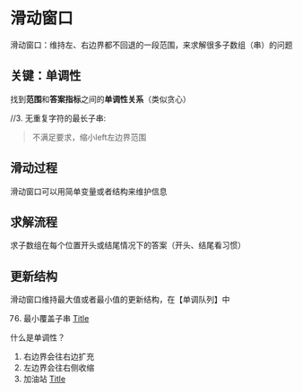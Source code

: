 

# 滑动窗口

滑动窗口：维持左、右边界都不回退的一段范围，来求解很多子数组（串）的问题

## 关键：单调性

找到**范围**和**答案指标**之间的**单调性关系**（类似贪心）

//3. 无重复字符的最长子串:
> 不满足要求，缩小left左边界范围

## 滑动过程

滑动窗口可以用简单变量或者结构来维护信息

## 求解流程

求子数组在每个位置开头或结尾情况下的答案（开头、结尾看习惯）

## 更新结构
滑动窗口维持最大值或者最小值的更新结构，在【单调队列】中

76. 最小覆盖子串
[Title](https://leetcode.cn/problems/minimum-window-substring/description/)

什么是单调性？
1. 右边界会往右边扩充
2. 左边界会往右侧收缩
134. 加油站 [Title](https://leetcode.cn/problems/gas-station/)

